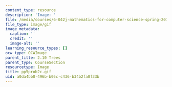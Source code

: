 ```yaml
---
content_type: resource
description: 'Image: '
file: /media/courses/6-042j-mathematics-for-computer-science-spring-2015/a0da4bb0496bb05cc436b34b2fa8f33b_pp5prob2c.gif
file_type: image/gif
image_metadata:
  caption: ''
  credit: ''
  image-alt: ''
learning_resource_types: []
ocw_type: OCWImage
parent_title: 2.10 Trees
parent_type: CourseSection
resourcetype: Image
title: pp5prob2c.gif
uid: a0da4bb0-496b-b05c-c436-b34b2fa8f33b
---
```

